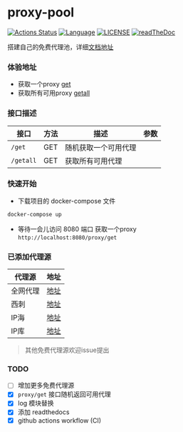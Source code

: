 # proxy-pool

[![Actions Status](https://github.com/kagxin/proxy-pool/workflows/Build/badge.svg)](https://github.com/kagxin/proxy-pool/actions)
[![Language](https://img.shields.io/badge/language-gloang-blue.svg)](https://golang.org/)
[![LICENSE](https://img.shields.io/badge/license-MIT-000000.svg)](https://github.com/kagxin/proxy-pool/blob/master/LICENSE)
[![readTheDoc](https://readthedocs.org/projects/golang-proxy-pool/badge/?version=latest)](https://golang-proxy-pool.readthedocs.io)

搭建自己的免费代理池，详细[文档地址](https://golang-proxy-pool.readthedocs.io/)

### 体验地址
* 获取一个proxy [get](http://150.158.87.243:8080/proxy/get)
* 获取所有可用proxy [getall](http://150.158.87.243:8080/proxy/getall)

### 接口描述

|接口|方法|描述|参数|
|-|-|-|-|
|`/get`|GET|随机获取一个可用代理||
|`/getall`|GET|获取所有可用代理||

### 快速开始
* 下载项目的 docker-compose 文件
```bash
docker-compose up
```

* 等待一会儿访问 8080 端口
获取一个proxy `http://localhost:8080/proxy/get`

### 已添加代理源
|代理源|地址|
|-|-|
|全网代理|[地址](http://www.goubanjia.com/)|
|西刺|[地址](https://www.kuaidaili.com/free)|
|IP海|[地址](http://www.ip3366.net/)|
|IP库|[地址](https://ip.jiangxianli.com/)|

> 其他免费代理源欢迎issue提出

### TODO
- [ ] 增加更多免费代理源
- [x] `proxy/get` 接口随机返回可用代理
- [x] log 模块替换
- [x] 添加 readthedocs
- [x] github actions workflow (CI)
